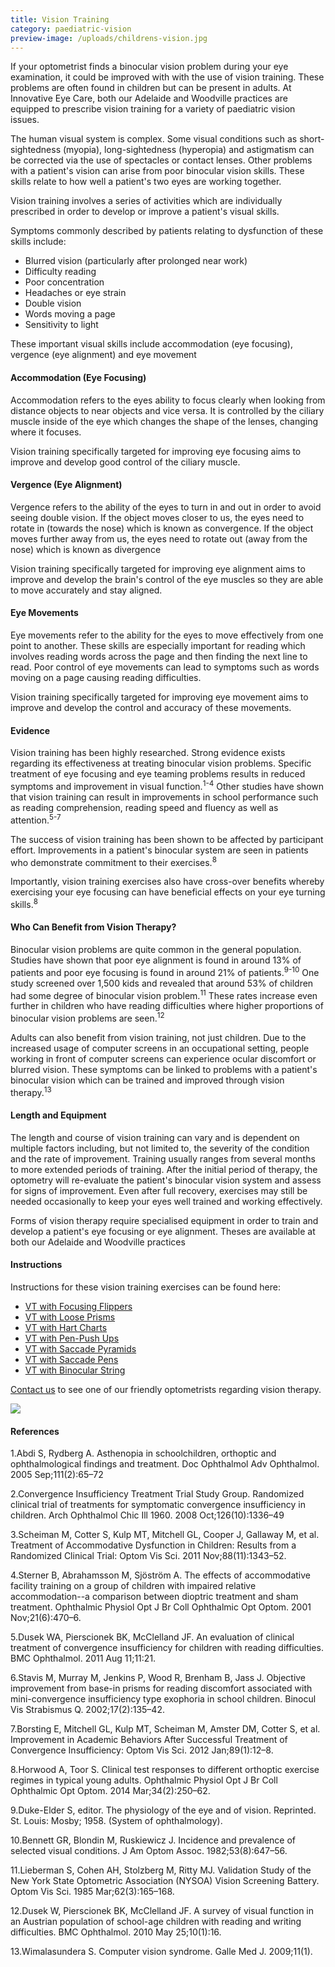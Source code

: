 ```yaml
---
title: Vision Training
category: paediatric-vision
preview-image: /uploads/childrens-vision.jpg
---
```


<div class="employee-heading">

<p>If your optometrist finds a binocular vision problem during your eye examination, it could be improved with with the use of vision training. These problems are often found in children but can be present in adults. At Innovative Eye Care, both our Adelaide and Woodville practices are equipped to prescribe vision training for a variety of paediatric vision issues.

<p>The human visual system is complex. Some visual conditions such as short-sightedness (myopia), long-sightedness (hyperopia) and astigmatism can be corrected via the use of spectacles or contact lenses. Other problems with a patient's vision can arise from poor binocular vision skills. These skills relate to how well a patient's two eyes are working together.

Vision training involves a series of activities which are individually prescribed in order to develop or improve a patient's visual skills.

Symptoms commonly described by patients relating to dysfunction of these skills include:

- Blurred vision (particularly after prolonged near work)
- Difficulty reading
- Poor concentration
- Headaches or eye strain
- Double vision
- Words moving a page
- Sensitivity to light

These important visual skills include accommodation (eye focusing), vergence (eye alignment) and eye movement

#### Accommodation (Eye Focusing)

Accommodation refers to the eyes ability to focus clearly when looking from distance objects to near objects and vice versa. It is controlled by the ciliary muscle inside of the eye which changes the shape of the lenses, changing where it focuses.

Vision training specifically targeted for improving eye focusing aims to improve and develop good control of the ciliary muscle.

#### Vergence (Eye Alignment)

Vergence refers to the ability of the eyes to turn in and out in order to avoid seeing double vision. If the object moves closer to us, the eyes need to rotate in (towards the nose) which is known as convergence. If the object moves further away from us, the eyes need to rotate out (away from the nose) which is known as divergence

Vision training specifically targeted for improving eye alignment aims to improve and develop the brain's control of the eye muscles so they are able to move accurately and stay aligned.

#### Eye Movements

Eye movements refer to the ability for the eyes to move effectively from one point to another. These skills are especially important for reading which involves reading words across the page and then finding the next line to read. Poor control of eye movements can lead to symptoms such as words moving on a page causing reading difficulties.

Vision training specifically targeted for improving eye movement aims to improve and develop the control and accuracy of these movements.

#### Evidence

Vision training has been highly researched. Strong evidence exists regarding its effectiveness at treating binocular vision problems. Specific treatment of eye focusing and eye teaming problems results in reduced symptoms and improvement in visual function.<sup>1-4</sup> Other studies have shown that vision training can result in improvements in school performance such as reading comprehension, reading speed and fluency as well as attention.<sup>5-7</sup>

The success of vision training has been shown to be affected by participant effort. Improvements in a patient's binocular system are seen in patients who demonstrate commitment to their exercises.<sup>8</sup>

Importantly, vision training exercises also have cross-over benefits whereby exercising your eye focusing can have beneficial effects on your eye turning skills.<sup>8</sup>

#### Who Can Benefit from Vision Therapy?

Binocular vision problems are quite common in the general population. Studies have shown that poor eye alignment is found in around 13% of patients and poor eye focusing is found in around 21% of patients.<sup>9-10</sup> One study screened over 1,500 kids and revealed that around 53% of children had some degree of binocular vision problem.<sup>11</sup> These rates increase even further in children who have reading difficulties where higher proportions of binocular vision problems are seen.<sup>12</sup>

Adults can also benefit from vision training, not just children. Due to the increased usage of computer screens in an occupational setting, people working in front of computer screens can experience ocular discomfort or blurred vision. These symptoms can be linked to problems with a patient's binocular vision which can be trained and improved through vision therapy.<sup>13</sub>

#### Length and Equipment

The length and course of vision training can vary and is dependent on multiple factors including, but not limited to, the severity of the condition and the rate of improvement. Training usually ranges from several months to more extended periods of training. After the initial period of therapy, the optometry will re-evaluate the patient's binocular vision system and assess for signs of improvement. Even after full recovery, exercises may still be needed occasionally to keep your eyes well trained and working effectively.

Forms of vision therapy require specialised equipment in order to train and develop a patient's eye focusing or eye alignment. Theses are available at both our Adelaide and Woodville practices

#### Instructions

Instructions for these vision training exercises can be found here:

- [VT with Focusing Flippers](https://innovativeeyecare.com.au/patient-resources/vision-training-with-focusing-flippers/)
- [VT with Loose Prisms](https://innovativeeyecare.com.au/patient-resources/vision-training-with-loose-prisms/)
- [VT with Hart Charts](https://innovativeeyecare.com.au/patient-resources/vision-training-with-hart-charts/)
- [VT with Pen-Push Ups](https://innovativeeyecare.com.au/patient-resources/vision-training-push-up-exercises/)
- [VT with Saccade Pyramids](https://innovativeeyecare.com.au/patient-resources/vision-training-with-saccade-pyramids/)
- [VT with Saccade Pens](https://innovativeeyecare.com.au/patient-resources/vision-training-with-saccade-pens/)
- [VT with Binocular String](https://innovativeeyecare.com.au/patient-resources/vision-training-with-binocular-string/)

[Contact us](https://www.innovativeeyecare.com.au/contact) to see one of our friendly optometrists regarding vision therapy.

![](/uploads/vision-training-implements.jpg)

#### References

1.Abdi S, Rydberg A. Asthenopia in schoolchildren, orthoptic and ophthalmological findings and treatment. Doc Ophthalmol Adv Ophthalmol. 2005 Sep;111(2):65–72

2.Convergence Insufficiency Treatment Trial Study Group. Randomized clinical trial of treatments for symptomatic convergence insufficiency in children. Arch Ophthalmol Chic Ill 1960. 2008 Oct;126(10):1336–49

3.Scheiman M, Cotter S, Kulp MT, Mitchell GL, Cooper J, Gallaway M, et al. Treatment of Accommodative Dysfunction in Children: Results from a Randomized Clinical Trial: Optom Vis Sci. 2011 Nov;88(11):1343–52.

4.Sterner B, Abrahamsson M, Sjöström A. The effects of accommodative facility training on a group of children with impaired relative accommodation--a comparison between dioptric treatment and sham treatment. Ophthalmic Physiol Opt J Br Coll Ophthalmic Opt Optom. 2001 Nov;21(6):470–6.

5.Dusek WA, Pierscionek BK, McClelland JF. An evaluation of clinical treatment of convergence insufficiency for children with reading difficulties. BMC Ophthalmol. 2011 Aug 11;11:21.

6.Stavis M, Murray M, Jenkins P, Wood R, Brenham B, Jass J. Objective improvement from base-in prisms for reading discomfort associated with mini-convergence insufficiency type exophoria in school children. Binocul Vis Strabismus Q. 2002;17(2):135–42.

7.Borsting E, Mitchell GL, Kulp MT, Scheiman M, Amster DM, Cotter S, et al. Improvement in Academic Behaviors After Successful Treatment of Convergence Insufficiency: Optom Vis Sci. 2012 Jan;89(1):12–8.

8.Horwood A, Toor S. Clinical test responses to different orthoptic exercise regimes in typical young adults. Ophthalmic Physiol Opt J Br Coll Ophthalmic Opt Optom. 2014 Mar;34(2):250–62.

9.Duke-Elder S, editor. The physiology of the eye and of vision. Reprinted. St. Louis: Mosby; 1958. (System of ophthalmology).

10.Bennett GR, Blondin M, Ruskiewicz J. Incidence and prevalence of selected visual conditions. J Am Optom Assoc. 1982;53(8):647–56.

11.Lieberman S, Cohen AH, Stolzberg M, Ritty MJ. Validation Study of the New York State Optometric Association (NYSOA) Vision Screening Battery. Optom Vis Sci. 1985 Mar;62(3):165–168.

12.Dusek W, Pierscionek BK, McClelland JF. A survey of visual function in an Austrian population of school-age children with reading and writing difficulties. BMC Ophthalmol. 2010 May 25;10(1):16.

13.Wimalasundera S. Computer vision syndrome. Galle Med J. 2009;11(1).

<!--EndFragment-->
